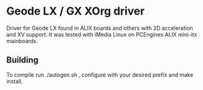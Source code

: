 # Geode LX / GX XOrg driver

Driver for Geode LX found in ALIX boards and others with 2D acceleration and XV support. It was tested with iMedia Linux on PCEngines ALIX mini-itx mainboards.

## Building

To compile run ./autogen.sh , configure with your desired prefix and make install.


